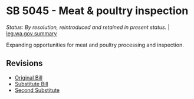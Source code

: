 # SB 5045 - Meat & poultry inspection
*Status: By resolution, reintroduced and retained in present status.* | [leg.wa.gov summary](https://app.leg.wa.gov/billsummary?BillNumber=5045&Year=2021)

Expanding opportunities for meat and poultry processing and inspection.

## Revisions
* [Original Bill](1/)
* [Substitute Bill](S/)
* [Second Substitute](S2/)